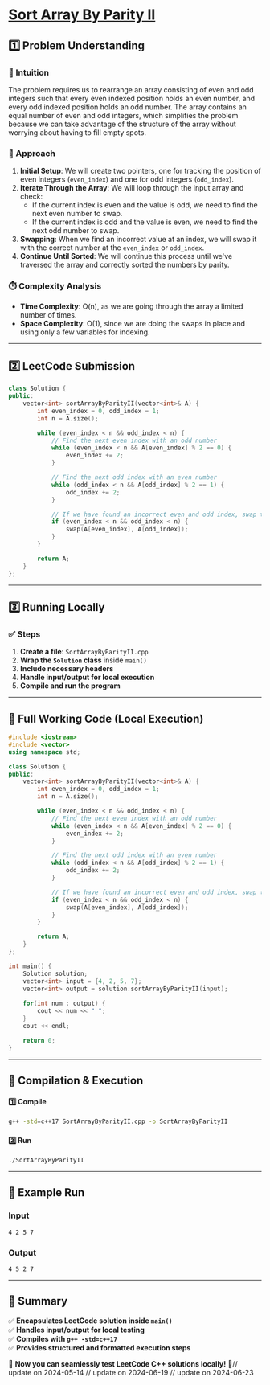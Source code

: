 # **[Sort Array By Parity II](https://leetcode.com/problems/sort-array-by-parity-ii/description/)**  

## **1️⃣ Problem Understanding**  
### **📌 Intuition**  
The problem requires us to rearrange an array consisting of even and odd integers such that every even indexed position holds an even number, and every odd indexed position holds an odd number. The array contains an equal number of even and odd integers, which simplifies the problem because we can take advantage of the structure of the array without worrying about having to fill empty spots.

### **🚀 Approach**  
1. **Initial Setup**: We will create two pointers, one for tracking the position of even integers (`even_index`) and one for odd integers (`odd_index`).
2. **Iterate Through the Array**: We will loop through the input array and check:
   - If the current index is even and the value is odd, we need to find the next even number to swap.
   - If the current index is odd and the value is even, we need to find the next odd number to swap.
3. **Swapping**: When we find an incorrect value at an index, we will swap it with the correct number at the `even_index` or `odd_index`.
4. **Continue Until Sorted**: We will continue this process until we've traversed the array and correctly sorted the numbers by parity.

### **⏱️ Complexity Analysis**  
- **Time Complexity**: O(n), as we are going through the array a limited number of times.
- **Space Complexity**: O(1), since we are doing the swaps in place and using only a few variables for indexing.

---  

## **2️⃣ LeetCode Submission**  
```cpp
class Solution {
public:
    vector<int> sortArrayByParityII(vector<int>& A) {
        int even_index = 0, odd_index = 1;
        int n = A.size();

        while (even_index < n && odd_index < n) {
            // Find the next even index with an odd number
            while (even_index < n && A[even_index] % 2 == 0) {
                even_index += 2;
            }

            // Find the next odd index with an even number
            while (odd_index < n && A[odd_index] % 2 == 1) {
                odd_index += 2;
            }

            // If we have found an incorrect even and odd index, swap them
            if (even_index < n && odd_index < n) {
                swap(A[even_index], A[odd_index]);
            }
        }

        return A;
    }
};  
```  

---  

## **3️⃣ Running Locally**  
### **✅ Steps**  
1. **Create a file**: `SortArrayByParityII.cpp`  
2. **Wrap the `Solution` class** inside `main()`  
3. **Include necessary headers**  
4. **Handle input/output for local execution**  
5. **Compile and run the program**  

---  

## **📝 Full Working Code (Local Execution)**  
```cpp
#include <iostream>
#include <vector>
using namespace std;

class Solution {
public:
    vector<int> sortArrayByParityII(vector<int>& A) {
        int even_index = 0, odd_index = 1;
        int n = A.size();

        while (even_index < n && odd_index < n) {
            // Find the next even index with an odd number
            while (even_index < n && A[even_index] % 2 == 0) {
                even_index += 2;
            }

            // Find the next odd index with an even number
            while (odd_index < n && A[odd_index] % 2 == 1) {
                odd_index += 2;
            }

            // If we have found an incorrect even and odd index, swap them
            if (even_index < n && odd_index < n) {
                swap(A[even_index], A[odd_index]);
            }
        }

        return A;
    }
};

int main() {
    Solution solution;
    vector<int> input = {4, 2, 5, 7};
    vector<int> output = solution.sortArrayByParityII(input);
    
    for(int num : output) {
        cout << num << " ";
    }
    cout << endl;

    return 0;
}  
```  

---  

## **🔧 Compilation & Execution**  
#### **1️⃣ Compile**  
```bash
g++ -std=c++17 SortArrayByParityII.cpp -o SortArrayByParityII
```  

#### **2️⃣ Run**  
```bash
./SortArrayByParityII
```  

---  

## **🎯 Example Run**  
### **Input**  
```
4 2 5 7
```  
### **Output**  
```
4 5 2 7
```  

---  

## **📌 Summary**  
✅ **Encapsulates LeetCode solution inside `main()`**  
✅ **Handles input/output for local testing**  
✅ **Compiles with `g++ -std=c++17`**  
✅ **Provides structured and formatted execution steps**  

🚀 **Now you can seamlessly test LeetCode C++ solutions locally!** 🚀// update on 2024-05-14
// update on 2024-06-19
// update on 2024-06-23
